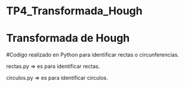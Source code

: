 # TP4_Transformada_Hough

# Transformada de Hough

#Codigo realizado en Python para identificar rectas o circunferencias.

rectas.py => es para identificar rectas.

circulos.py => es para identificar circulos.
